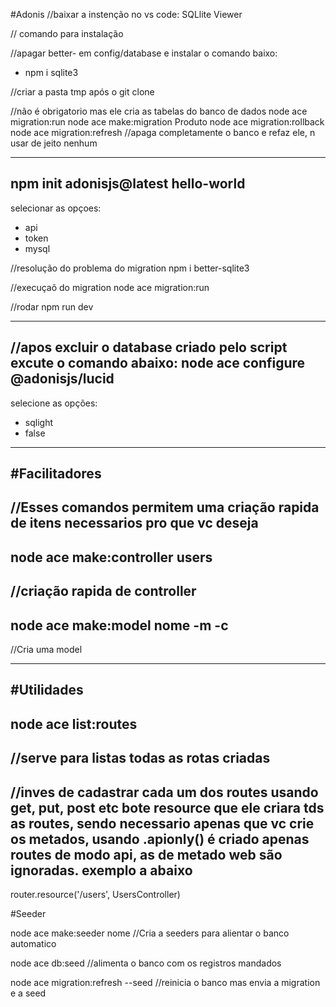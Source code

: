 #Adonis
//baixar a instenção no vs code: SQLlite Viewer

// comando para instalação 

//apagar better- em config/database e instalar o comando baixo:
- npm i sqlite3

//criar a pasta tmp após o git clone


//não é obrigatorio mas ele cria as tabelas do banco de dados
node ace migration:run
node ace make:migration Produto
node ace migration:rollback
node ace migration:refresh //apaga completamente o banco e refaz ele, n usar de jeito nenhum

---
npm init adonisjs@latest hello-world
-
selecionar as opçoes:
- api
- token
- mysql

//resolução do problema do migration
npm i better-sqlite3

//execuçaõ do migration
node ace migration:run

//rodar
npm run dev

----
//apos excluir o database criado pelo script excute o comando abaixo:
node ace configure @adonisjs/lucid
-
selecione as opções:
- sqlight
- false

---
#Facilitadores
-
//Esses comandos permitem uma criação rapida de itens necessarios pro que vc deseja
-
node ace make:controller users
-
//criação rapida de controller
-
node ace make:model nome -m -c
-
//Cria uma model

----

#Utilidades
-
node ace list:routes
-
//serve para listas todas as rotas criadas
-
//inves de cadastrar cada um dos routes usando get, put, post etc bote resource que ele criara tds as routes, sendo necessario apenas que vc crie os metados, usando .apionly() é criado apenas routes de modo api, as de metado web são ignoradas. exemplo a abaixo
-
router.resource('/users', UsersController)

#Seeder

node ace make:seeder nome
//Cria a seeders para alientar o banco automatico

node ace db:seed
//alimenta o banco com os registros mandados

node ace migration:refresh --seed
//reinicia o banco mas envia a migration e a seed